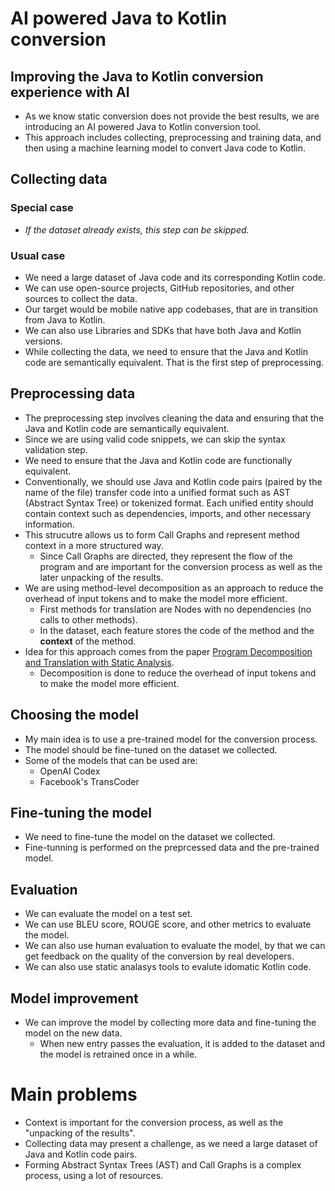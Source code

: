 # AI powered Java to Kotlin conversion


## Improving the Java to Kotlin conversion experience with AI

- As we know static conversion does not provide the best results, we are introducing an AI powered Java to Kotlin conversion tool.
- This approach includes collecting, preprocessing and training data, and then using a machine learning model to convert Java code to Kotlin.


## Collecting data

### Special case
- *If the dataset already exists, this step can be skipped.*

### Usual case

- We need a large dataset of Java code and its corresponding Kotlin code.
- We can use open-source projects, GitHub repositories, and other sources to collect the data.
- Our target would be mobile native app codebases, that are in transition from Java to Kotlin.
- We can also use Libraries and SDKs that have both Java and Kotlin versions.
- While collecting the data, we need to ensure that the Java and Kotlin code are semantically equivalent. That is the first step of preprocessing.


## Preprocessing data

- The preprocessing step involves cleaning the data and ensuring that the Java and Kotlin code are semantically equivalent.
- Since we are using valid code snippets, we can skip the syntax validation step.
- We need to ensure that the Java and Kotlin code are functionally equivalent.
- Conventionally, we should use Java and Kotlin code pairs (paired by the name of the file) transfer code into a unified format such as AST (Abstract Syntax Tree) or tokenized format. Each unified entity should contain context such as dependencies, imports, and other necessary information.
- This strucutre allows us to form Call Graphs and represent method context in a more structured way.
    - Since Call Graphs are directed, they represent the flow of the program and are important for the conversion process as well as the later unpacking of the results.
- We are using method-level decomposition as an approach to reduce the overhead of input tokens and to make the model more efficient.
    - First methods for translation are Nodes with no dependencies (no calls to other methods).
    - In the dataset, each feature stores the code of the method and the **context** of the method. 
- Idea for this approach comes from the paper [Program Decomposition and Translation with Static Analysis](https://arxiv.org/pdf/2401.12412).
    - Decomposition is done to reduce the overhead of input tokens and to make the model more efficient.

## Choosing the model

- My main idea is to use a pre-trained model for the conversion process.
- The model should be fine-tuned on the dataset we collected.
- Some of the models that can be used are:
    - OpenAI Codex
    - Facebook's TransCoder

## Fine-tuning the model

- We need to fine-tune the model on the dataset we collected.
- Fine-tunning is performed on the preprcessed data and the pre-trained model.

## Evaluation

- We can evaluate the model on a test set.
- We can use BLEU score, ROUGE score, and other metrics to evaluate the model.
- We can also use human evaluation to evaluate the model, by that we can get feedback on the quality of the conversion by real developers.
- We can also use static analasys tools to evalute idomatic Kotlin code.

## Model improvement

- We can improve the model by collecting more data and fine-tuning the model on the new data.
    - When new entry passes the evaluation, it is added to the dataset and the model is retrained once in a while.


# Main problems

- Context is important for the conversion process, as well as the "unpacking of the results".
- Collecting data may present a challenge, as we need a large dataset of Java and Kotlin code pairs.
- Forming Abstract Syntax Trees (AST) and Call Graphs is a complex process, using a lot of resources.